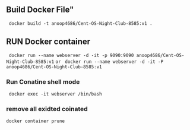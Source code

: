 ## Build Docker File" 
```  docker build -t anoop4686/Cent-OS-Night-Club-8585:v1 . ```

## RUN Docker container ###
``` docker run --name webserver -d -it -p 9090:9090 anoop4686/Cent-OS-Night-Club-8585:v1```
``` or ```
``` docker run --name webserver -d -it -P anoop4686/Cent-OS-Night-Club-8585:v1```

### Run Conatine shell mode ###
``` docker exec -it webserver /bin/bash```

### remove all exidted coinated ##
```docker container prune```